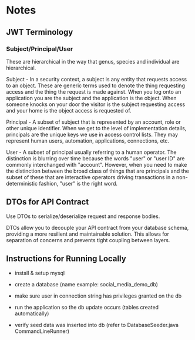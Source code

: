 # Notes

## JWT Terminology

### Subject/Principal/User

These are hierarchical in the way that genus, species and individual are hierarchical.

Subject - In a security context, a subject is any entity that requests access to an object. These are generic terms used to denote the thing requesting access and the thing the request is made against. When you log onto an application you are the subject and the application is the object. When someone knocks on your door the visitor is the subject requesting access and your home is the object access is requested of.

Principal - A subset of subject that is represented by an account, role or other unique identifier. When we get to the level of implementation details, principals are the unique keys we use in access control lists. They may represent human users, automation, applications, connections, etc.

User - A subset of principal usually referring to a human operator. The distinction is blurring over time because the words "user" or "user ID" are commonly interchanged with "account". However, when you need to make the distinction between the broad class of things that are principals and the subset of these that are interactive operators driving transactions in a non-deterministic fashion, "user" is the right word.

## DTOs for API Contract 

Use DTOs to serialize/deserialize request and response bodies.

DTOs allow you to decouple your API contract from your database schema, providing a more resilient and maintainable solution. This allows for separation of concerns and prevents tight coupling between layers.

## Instructions for Running Locally

- install & setup mysql

- create a database (name example: social_media_demo_db)

- make sure user in connection string has privileges granted on the db

- run the application so the db update occurs (tables created automatically)

- verify seed data was inserted into db (refer to DatabaseSeeder.java CommandLineRunner)